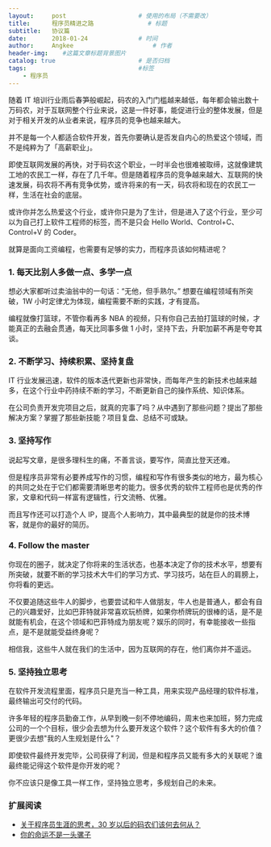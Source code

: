 ```yaml
---
layout:     post                    # 使用的布局（不需要改）
title:      程序员精进之路               # 标题 
subtitle:   协议篇
date:       2018-01-24              # 时间
author:     Angkee                      # 作者
header-img:    #这篇文章标题背景图片
catalog: true                       # 是否归档
tags:                               #标签
    - 程序员
---
```


随着 IT 培训行业雨后春笋般崛起，码农的入门门槛越来越低，每年都会输出数十万码农，对于互联网整个行业来说，这是一件好事，能促进行业的整体发展，但是对于相关开发的从业者来说，程序员的竞争也越来越大。

并不是每一个人都适合软件开发，首先你要确认是否发自内心的热爱这个领域，而不是纯粹为了「高薪职业」。

即使互联网发展的再快，对于码农这个职业，一时半会也很难被取缔，这就像建筑工地的农民工一样，存在了几千年。但是随着程序员的竞争越来越大、互联网的快速发展，码农将不再有竞争优势，或许将来的有一天，码农将和现在的农民工一样，生活在社会的底层。

或许你并怎么热爱这个行业，或许你只是为了生计，但是进入了这个行业，至少可以为自己打上软件工程师的标签，而不是只会 Hello World、Control+C、Control+V 的 Coder。

就算是面向工资编程，也需要有足够的实力，而程序员该如何精进呢？

### 1. 每天比别人多做一点、多学一点

想必大家都听过卖油翁中的一句话：“无他，但手熟尔。” 想要在编程领域有所突破，1W 小时定律尤为体现，编程需要不断的实践，才有提高。

编程就像打篮球，不管你看再多 NBA 的视频，只有你自己去拍打篮球的时候，才能真正的去融会贯通，每天比同事多做 1 小时，坚持下去，升职加薪不再是夸夸其谈。

### 2. 不断学习、持续积累、坚持复盘

IT 行业发展迅速，软件的版本迭代更新也非常快，而每年产生的新技术也越来越多，在这个行业中药持续不断的学习，不断更新自己的操作系统、知识体系。

在公司负责开发完项目之后，就真的完事了吗？从中遇到了那些问题？提出了那些解决方案？掌握了那些新技能？项目复盘、总结不可或缺。

### 3. 坚持写作

说起写文章，是很多理科生的痛，不善言谈，要写作，简直比登天还难。

但是程序员非常有必要养成写作的习惯，编程和写作有很多类似的地方，最为核心的共同之处在于它们都需要清晰思考的能力。很多优秀的软件工程师也是优秀的作家，文章和代码一样富有逻辑性，行文流畅、优雅。

而且写作还可以打造个人 IP，提高个人影响力，其中最典型的就是你的技术博客，就是你的最好的简历。

### 4. Follow the master

你现在的圈子，就决定了你将来的生活状态，也基本决定了你的技术水平，想要有所突破，就要不断的学习技术大牛们的学习方式、学习技巧，站在巨人的肩膀上，你将看的更远。

不仅要追随这些牛人的脚步，也要尝试和牛人做朋友，牛人也是普通人，都会有自己的兴趣爱好，比如巴菲特就非常喜欢玩桥牌，如果你桥牌玩的很棒的话，是不是就能有机会，在这个领域和巴菲特成为朋友呢？娱乐的同时，有幸能接收一些指点，是不是就能受益终身呢？

相信我，这些牛人就在我们的生活中，因为互联网的存在，他们离你并不遥远。

### 5. 坚持独立思考

在软件开发流程里面，程序员只是充当一种工具，用来实现产品经理的软件标准，最终输出可交付的代码。

许多年轻的程序员勤奋工作，从早到晚一刻不停地编码，周末也来加班，努力完成公司的一个个目标，很少会去想为什么要开发这个软件？这个软件有多大的价值？更很少去想"我的人生规划是什么"？

即使软件最终开发完毕，公司获得了利润，但是和程序员又能有多大的关联呢？谁最终能记得这个软件是你开发的呢？

你不应该只是像工具一样工作，坚持独立思考，多规划自己的未来。

### 扩展阅读

- [关于程序员生涯的思考，30 岁以后的码农们该何去何从？](https://www.jianshu.com/p/7e68484a7811)
- [你的命运不是一头骡子](http://www.ruanyifeng.com/blog/2016/06/your-destiny-is-not-like-a-mule.html)
